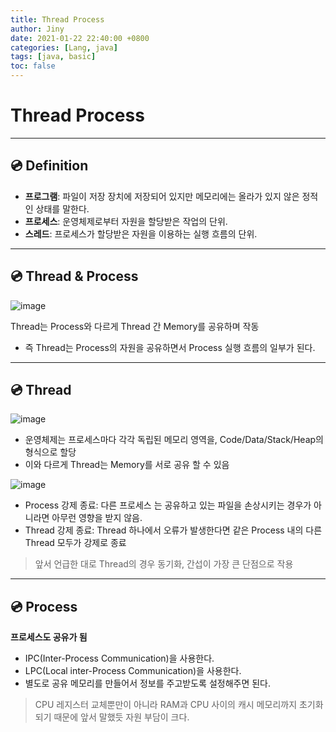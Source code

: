 ```yaml
---
title: Thread Process
author: Jiny
date: 2021-01-22 22:40:00 +0800
categories: [Lang, java]
tags: [java, basic]
toc: false
---
```


# Thread Process
___

## 💿 Definition

- **프로그램**: 파일이 저장 장치에 저장되어 있지만 메모리에는 올라가 있지 않은 정적인 상태를 말한다.
- **프로세스**: 운영체제로부터 자원을 할당받은 작업의 단위.
- **스레드**: 프로세스가 할당받은 자원을 이용하는 실행 흐름의 단위.

___

## 💿 Thread & Process

![image](https://media.vlpt.us/images/raejoonee/post/6f274681-dfa7-45eb-9121-2cc9f4b972a5/102.png)

Thread는 Process와 다르게 Thread 간 Memory를 공유하며 작동
- 즉 Thread는 Process의 자원을 공유하면서 Process 실행 흐름의 일부가 된다.

___

## 💿 Thread

![image](https://media.vlpt.us/images/raejoonee/post/b7939911-f3e8-48ac-abb8-63d8a17d0444/103.png)

- 운영체제는 프로세스마다 각각 독립된 메모리 영역을, Code/Data/Stack/Heap의 형식으로 할당
- 이와 다르게 Thread는 Memory를 서로 공유 할 수 있음

![image](https://media.vlpt.us/images/raejoonee/post/b91490ed-c67b-407d-8fea-a8d6fdb22559/104.png)

- Process 강제 종료: 다른 프로세스 는 공유하고 있는 파일을 손상시키는 경우가 아니라면 아무런 영향을 받지 않음.
- Thread 강제 종료: Thread 하나에서 오류가 발생한다면 같은 Process 내의 다른 Thread 모두가 강제로 종료

> 앞서 언급한 대로 Thread의 경우 동기화, 간섭이 가장 큰 단점으로 작용

___

## 💿 Process

**프로세스도 공유가 됨**

- IPC(Inter-Process Communication)을 사용한다.
- LPC(Local inter-Process Communication)을 사용한다.
- 별도로 공유 메모리를 만들어서 정보를 주고받도록 설정해주면 된다.

> CPU 레지스터 교체뿐만이 아니라 RAM과 CPU 사이의 캐시 메모리까지 초기화되기 때문에 앞서 말했듯 자원 부담이 크다.